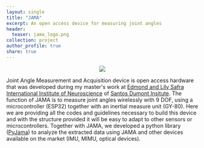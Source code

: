 ```yaml
---
layout: single
title: "JAMA"
excerpt: An open access device for measuring joint angles
header:
  teaser: jama_logo.png
collection: project
author_profile: true
share: true
---
```


<p align="center">
  <img src="https://raw.githubusercontent.com/tuliofalmeida/tuliofalmeida.github.io/master/images/jama_logo.png" />
</p>

Joint Angle Measurement and Acquisition device is open access hardware that was developed during my master's work at [Edmond and Lily Safra International Institute of Neuroscience](https://github.com/isd-iin-els) of [Santos Dumont Insitute](http://www.institutosantosdumont.org.br/unidade/instituto-neurociencias-iinels/). The function of JAMA is to measure joint angles wirelessly with 9 DOF, using a microcontroller (ESP32) together with an inertial measure unit (GY-80). Here we are providing all the codes and guidelines necessary to build this device and with the structure provided it will be easy to adapt to other sensors or microcontrollers. Together with JAMA, we developed a python library ([PyJama](https://github.com/tuliofalmeida/pyjama)) to analyze the extracted data using JAMA and other devices available on the market (IMU, MIMU, optical devices).
